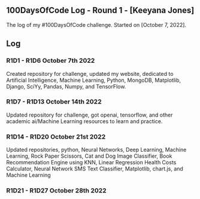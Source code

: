 ## 100DaysOfCode Log - Round 1 - [Keeyana Jones]
The log of my #100DaysOfCode challenge. Started on [October 7, 2022].

## Log
### R1D1 - R1D6 October 7th 2022
Created repository for challenge, updated my website, dedicated to Artificial Intelligence, Machine Learning, Python, MongoDB, Matplotlib, Django, SciYy, Pandas, Numpy, and TensorFlow. 

### R1D7 - R1D13 October 14th 2022
Updated repository for challenge, got openai, tensorflow, and other academic ai/Machine Learning resources to learn and practice.   

### R1D14 - R1D20 October 21st 2022
Updated repositories, python, Neural Networks, Deep Learning, Machine Learning, Rock Paper Scissors, Cat and Dog Image Classifier, Book Recommendation Engine using KNN, Linear Regression Health Costs Calculator, Neural Network SMS Text Classifier, Matplotlib, chart.js, and Machine Learning 

### R1D21 - R1D27 October 28th 2022


